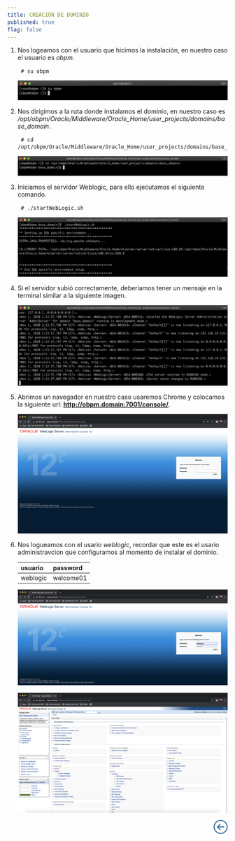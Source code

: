 ```yaml
---
title: CREACIÓN DE DOMINIO
published: true
flag: false 
---
```


1. Nos logeamos con el usuario que hicimos la instalación, en nuestro caso el usuario es *obpm*.

        # su obpm

    ![start_1](../assets/obpm/centos/start-service/start_1.png)

2. Nos dirigimos a la ruta donde instalamos el dominio, en nuestro caso es */opt/obpm/Oracle/Middleware/Oracle_Home/user_projects/domains/base_domain*.

        # cd /opt/obpm/Oracle/Middleware/Oracle_Home/user_projects/domains/base_domain

    ![start_2](../assets/obpm/centos/start-service/start_2.png)

3. Iniciamos el servidor Weblogic, para ello ejecutamos el siguiente comando.

        # ./startWebLogic.sh

    ![start_3](../assets/obpm/centos/start-service/start_3.png)

4. Si el servidor subió correctamente, deberíamos tener un mensaje en la terminal similar a la siguiente imagen.

    ![start_4](../assets/obpm/centos/start-service/start_4.png)

5. Abrimos un navegador en nuestro caso usaremos Chrome y colocamos la siguiente url: **http://obpm.domain:7001/console/**.

    ![start_5](../assets/obpm/centos/start-service/start_5.png)

6. Nos logueamos con el usario *weblogic*, recordar que este es el usario administravcion que configuramos al momento de instalar el dominio.

    | **usuario** | **password** |
    | ----------- | ------------ |
    | weblogic    | welcome01    |

    ![start_6](../assets/obpm/centos/start-service/start_6.png)

    ![start_7](../assets/obpm/centos/start-service/start_7.png)

<div align="right">
    <a href="obpm-centos-install">
        <img src="../assets/icons/boton-back.png" title="Instalación OBPM Centos"  />
    </a>
</div>